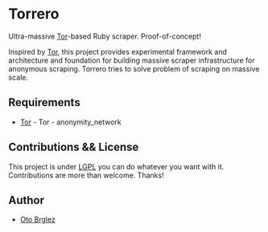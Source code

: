 # Torrero

Ultra-massive [Tor](tor)-based Ruby scraper. Proof-of-concept!

Inspired by [Tor](tor), this project provides experimental framework and architecture and foundation for building massive scraper infrastructure for anonymous scraping. Torrero tries to solve problem of scraping on massive scale.

## Requirements

- [Tor](tor) - Tor - anonymity_network

## Contributions && License

This project is under [LGPL](https://www.gnu.org/licenses/lgpl.html) you can do whatever you want with it. Contributions are more than welcome. Thanks!

## Author

- [Oto Brglez](https://github.com/otobrglez)

[tor]:https://www.torproject.org
[foreman]:http://ddollar.github.io/foreman/
[privoxy]:http://www.privoxy.org
[redis]:https://www.rabbitmq.com
[mongodb]:https://www.mongodb.org
[haproxy]:http://haproxy.1wt.eu/
